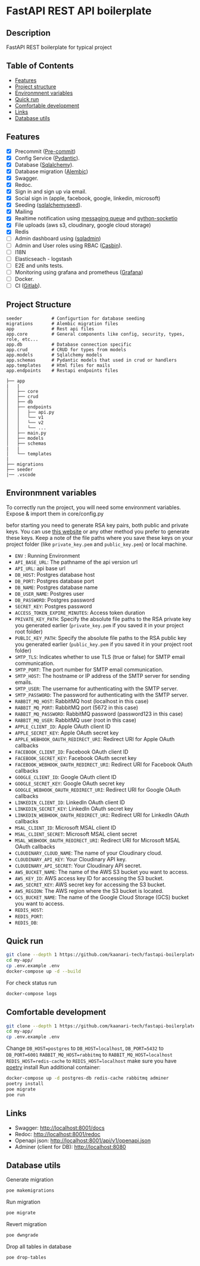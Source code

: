 # FastAPI REST API boilerplate

## Description <!-- omit in toc -->

FastAPI REST boilerplate for typical project

## Table of Contents <!-- omit in toc -->

- [Features](#features)
- [Project structure](#project-structure)
- [Environmnent variables](#environmnent-variables)
- [Quick run](#quick-run)
- [Comfortable development](#comfortable-development)
- [Links](#links)
- [Database utils](#database-utils)
<!-- - [Tests](#tests)
- [Tests in Docker](#tests-in-docker)
- [Test benchmarking](#test-benchmarking) -->

## Features

- [x] Precommit ([Pre-commit](https://pre-commit.com/))
- [x] Config Service ([Pydantic](https://docs.pydantic.dev/latest/concepts/pydantic_settings/)).
- [x] Database ([Sqlalchemy](https://www.sqlalchemy.org)).
- [x] Database migration ([Alembic](https://alembic.sqlalchemy.org))
- [x] Swagger.
- [x] Redoc.
- [x] Sign in and sign up via email.
- [x] Social sign in (apple, facebook, google, linkedin, microsoft)
- [x] Seeding ([sqlalchemyseed](https://sqlalchemyseed.readthedocs.io/en/stable/)).
- [x] Mailing
- [x] Realtime notification using [messaging queue](https://www.rabbitmq.com/) and [python-socketio](https://python-socketio.readthedocs.io/en/latest/server.html)
- [x] File uploads (aws s3, cloudinary, google cloud storage)
- [x] Redis
- [ ] Admin dashboard using ([sqladmin](https://aminalaee.dev/sqladmin/))
- [ ] Admin and User roles using RBAC ([Casbin](https://casbin.org/fr/docs/rbac)).
- [ ] I18N
- [ ] Elasticseach - logstash
- [ ] E2E and units tests.
- [ ] Monitoring using grafana and prometheus ([Grafana](https://grafana.com/))
- [ ] Docker.
- [ ] CI ([Gitlab](https://docs.gitlab.com/ee/ci/)).

## Project Structure

```
seeder           # Configurtion for database seeding
migrations       # Alembic migration files
app              # Rest api files
app.core         # General components like config, security, types, role, etc...
app.db           # Database connection specific
app.crud         # CRUD for types from models
app.models       # Sqlalchemy models
app.schemas      # Pydantic models that used in crud or handlers
app.templates    # Html files for mails
app.endpoints    # Restapi endpoints files
```

```
├── app
|   |
│   ├── core
│   ├── crud
│   ├── db
│   ├── endpoints
│   │   ├── api.py
│   │   └── v1
│   │   └── v2
│   │   └── ...
│   ├── main.py
│   ├── models
│   ├── schemas
|   |
│   └── templates
|
├── migrations
├── seeder
|── .vscode

```

## Environmnent variables
To correctly run the project, you will need some environment variables. Expose & import them in core/config.py

befor starting you need to generate RSA key pairs, both public and private keys.
You can use [this website](https://travistidwell.com/jsencrypt/demo/) or any other method you prefer to generate these keys.
Keep a note of the file paths where you save these keys on your project folder (like `private_key.pem` and `public_key.pem`) or local machine.


- `ENV` : Running Environment
- `API_BASE_URL`: The pathname of the api version url
- `API_URL`: api base url
- `DB_HOST`: Postgres database host
- `DB_PORT`: Postgres database port
- `DB_NAME`: Postgres database name
- `DB_USER_NAME`: Postgres user
- `DB_PASSWORD`: Postgres password
- `SECRET_KEY`: Postgres password
- `ACCESS_TOKEN_EXPIRE_MINUTES`: Access token duration
- `PRIVATE_KEY_PATH`: Specify the absolute file paths to the RSA private key you generated earlier (`private_key.pem` if you saved it in your project root folder)
- `PUBLIC_KEY_PATH`: Specify the absolute file paths to the RSA public key you generated earlier (`public_key.pem` if you saved it in your project root folder)
- `SMTP_TLS`: Indicates whether to use TLS (true or false) for SMTP email communication.
- `SMTP_PORT`: The port number for SMTP email communication.
- `SMTP_HOST`: The hostname or IP address of the SMTP server for sending emails.
- `SMTP_USER`: The username for authenticating with the SMTP server.
- `SMTP_PASSWORD`: The password for authenticating with the SMTP server.
- `RABBIT_MQ_HOST`: RabbitMQ host (localhost in this case)
- `RABBIT_MQ_PORT`: RabbitMQ port (5672 in this case)
- `RABBIT_MQ_PASSWORD`: RabbitMQ password (password123 in this case)
- `RABBIT_MQ_USER`: RabbitMQ user (root in this case)
- `APPLE_CLIENT_ID`: Apple OAuth client ID
- `APPLE_SECRET_KEY`: Apple OAuth secret key
- `APPLE_WEBHOOK_OAUTH_REDIRECT_URI`: Redirect URI for Apple OAuth callbacks
- `FACEBOOK_CLIENT_ID`: Facebook OAuth client ID
- `FACEBOOK_SECRET_KEY`: Facebook OAuth secret key
- `FACEBOOK_WEBHOOK_OAUTH_REDIRECT_URI`: Redirect URI for Facebook OAuth callbacks
- `GOOGLE_CLIENT_ID`: Google OAuth client ID
- `GOOGLE_SECRET_KEY`: Google OAuth secret key
- `GOOGLE_WEBHOOK_OAUTH_REDIRECT_URI`: Redirect URI for Google OAuth callbacks
- `LINKEDIN_CLIENT_ID`: LinkedIn OAuth client ID
- `LINKEDIN_SECRET_KEY`: LinkedIn OAuth secret key
- `LINKEDIN_WEBHOOK_OAUTH_REDIRECT_URI`: Redirect URI for LinkedIn OAuth callbacks
- `MSAL_CLIENT_ID`: Microsoft MSAL client ID
- `MSAL_CLIENT_SECRET`: Microsoft MSAL client secret
- `MSAL_WEBHOOK_OAUTH_REDIRECT_URI`: Redirect URI for Microsoft MSAL OAuth callbacks
- `CLOUDINARY_CLOUD_NAME`: The name of your Cloudinary cloud.
- `CLOUDINARY_API_KEY`: Your Cloudinary API key.
- `CLOUDINARY_API_SECRET`: Your Cloudinary API secret.
- `AWS_BUCKET_NAME`: The name of the AWS S3 bucket you want to access.
- `AWS_KEY_ID`: AWS access key ID for accessing the S3 bucket.
- `AWS_SECRET_KEY`: AWS secret key for accessing the S3 bucket.
- `AWS_REGION`: The AWS region where the S3 bucket is located.
- `GCS_BUCKET_NAME`: The name of the Google Cloud Storage (GCS) bucket you want to access.
- `REDIS_HOST`:
- `REDIS_PORT`:
- `REDIS_DB`:

## Quick run

```bash
git clone --depth 1 https://github.com/kaanari-tech/fastapi-boilerplate.git my-app
cd my-app/
cp .env.example .env
docker-compose up -d --build
```

For check status run

```bash
docker-compose logs
```

## Comfortable development

```bash
git clone --depth 1 https://github.com/kaanari-tech/fastapi-boilerplate.git my-app
cd my-app/
cp .env.example .env
```

Change `DB_HOST=postgres` to `DB_HOST=localhost`, `DB_PORT=5432` to `DB_PORT=6001`
`RABBIT_MQ_HOST=rabbitmq` to `RABBIT_MQ_HOST=localhost`
`REDIS_HOST=redis-cache` to `REDIS_HOST=localhost`
make sure you have [poetry](https://python-poetry.org) install
Run additional container:

```bash
docker-compose up -d postgres-db redis-cache rabbitmq adminer
poetry install
poe migrate
poe run
```

## Links

- Swagger: <http://localhost:8001/docs>
- Redoc: <http://localhost:8001/redoc>
- Openapi json: <http://localhost:8001/api/v1/openapi.json>
- Adminer (client for DB): <http://localhost:8080>

## Database utils

Generate migration

```bash
poe makemigrations
```

Run migration

```bash
poe migrate
```

Revert migration

```bash
poe dwngrade
```

Drop all tables in database

```bash
poe drop-tables
```
